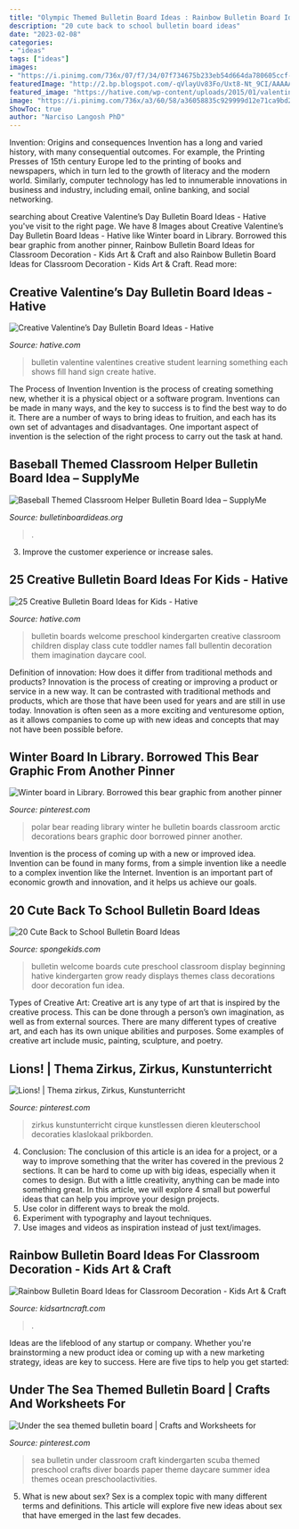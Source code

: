 ```yaml
---
title: "Olympic Themed Bulletin Board Ideas : Rainbow Bulletin Board Ideas For Classroom Decoration"
description: "20 cute back to school bulletin board ideas"
date: "2023-02-08"
categories:
- "ideas"
tags: ["ideas"]
images:
- "https://i.pinimg.com/736x/07/f7/34/07f734675b233eb54d664da780605ccf--daycare-crafts-daycare-ideas.jpg"
featuredImage: "http://2.bp.blogspot.com/-qVlayUv83Fo/Uxt8-Nt_9CI/AAAAAAAABTY/kJXCfn9mB2U/s1600/Diapositiva2.JPG"
featured_image: "https://hative.com/wp-content/uploads/2015/01/valentines-day-bulletin-board/1-valentines-day-bulletin-board.jpg"
image: "https://i.pinimg.com/736x/a3/60/58/a36058835c929999d12e71ca9bd2a804--classroom-displays-library-displays.jpg"
ShowToc: true
author: "Narciso Langosh PhD"
---
```



Invention: Origins and consequences
Invention has a long and varied history, with many consequential outcomes. For example, the Printing Presses of 15th century Europe led to the printing of books and newspapers, which in turn led to the growth of literacy and the modern world. Similarly, computer technology has led to innumerable innovations in business and industry, including email, online banking, and social networking.

	

		
searching about Creative Valentine’s Day Bulletin Board Ideas - Hative you've visit to the right page. We have 8 Images about Creative Valentine’s Day Bulletin Board Ideas - Hative like Winter board in Library. Borrowed this bear graphic from another pinner, Rainbow Bulletin Board Ideas for Classroom Decoration - Kids Art &amp; Craft and also Rainbow Bulletin Board Ideas for Classroom Decoration - Kids Art &amp; Craft. Read more:
		
    
## Creative Valentine’s Day Bulletin Board Ideas - Hative

<img loading=lazy src="https://hative.com/wp-content/uploads/2015/01/valentines-day-bulletin-board/1-valentines-day-bulletin-board.jpg" onerror="this.onerror=null;this.src='https://tse3.mm.bing.net/th?id=OIP.YlFGf5SMCKSY4rBqUu092wHaOR&amp;pid=15.1';" alt="Creative Valentine’s Day Bulletin Board Ideas - Hative">

_Source: hative.com_

>bulletin valentine valentines creative student learning something each shows fill hand sign create hative. 

	

The Process of Invention
Invention is the process of creating something new, whether it is a physical object or a software program. Inventions can be made in many ways, and the key to success is to find the best way to do it. There are a number of ways to bring ideas to fruition, and each has its own set of advantages and disadvantages. One important aspect of invention is the selection of the right process to carry out the task at hand.

    
## Baseball Themed Classroom Helper Bulletin Board Idea – SupplyMe

<img loading=lazy src="https://cdn.shopify.com/s/files/1/1418/0968/products/We-All-Pitch-In_grande.jpg?v=1522781592" onerror="this.onerror=null;this.src='https://tse1.mm.bing.net/th?id=OIP.Tx9suHTyx7XULbZEWB9wMwAAAA&amp;pid=15.1';" alt="Baseball Themed Classroom Helper Bulletin Board Idea – SupplyMe">

_Source: bulletinboardideas.org_

>. 

	

3. Improve the customer experience or increase sales.

    
## 25 Creative Bulletin Board Ideas For Kids - Hative

<img loading=lazy src="https://hative.com/wp-content/uploads/2014/06/bulletin-board-ideas/19-welcome-back-bulletin-boards-for-preschool.jpg" onerror="this.onerror=null;this.src='https://tse3.mm.bing.net/th?id=OIP.zz68qv4OYlO-RZ1LXRrxFAHaFj&amp;pid=15.1';" alt="25 Creative Bulletin Board Ideas for Kids - Hative">

_Source: hative.com_

>bulletin boards welcome preschool kindergarten creative classroom children display class cute toddler names fall bullentin decoration them imagination daycare cool. 

	

Definition of innovation: How does it differ from traditional methods and products?
Innovation is the process of creating or improving a product or service in a new way. It can be contrasted with traditional methods and products, which are those that have been used for years and are still in use today. Innovation is often seen as a more exciting and venturesome option, as it allows companies to come up with new ideas and concepts that may not have been possible before.

    
## Winter Board In Library. Borrowed This Bear Graphic From Another Pinner

<img loading=lazy src="https://i.pinimg.com/736x/a3/60/58/a36058835c929999d12e71ca9bd2a804--classroom-displays-library-displays.jpg" onerror="this.onerror=null;this.src='https://tse2.mm.bing.net/th?id=OIP.s_F6wMvmdWQcSfyekGZXMwHaFj&amp;pid=15.1';" alt="Winter board in Library. Borrowed this bear graphic from another pinner">

_Source: pinterest.com_

>polar bear reading library winter he bulletin boards classroom arctic decorations bears graphic door borrowed pinner another. 

	

Invention is the process of coming up with a new or improved idea. Invention can be found in many forms, from a simple invention like a needle to a complex invention like the Internet. Invention is an important part of economic growth and innovation, and it helps us achieve our goals.

    
## 20 Cute Back To School Bulletin Board Ideas

<img loading=lazy src="http://spongekids.com/wp-content/uploads/2014/06/back-to-school-ideas/17-ready-to-grow-bulletin-board.jpg" onerror="this.onerror=null;this.src='https://tse4.mm.bing.net/th?id=OIP.kBHFRA_yWuk0BPAWiqQrBAHaEr&amp;pid=15.1';" alt="20 Cute Back to School Bulletin Board Ideas">

_Source: spongekids.com_

>bulletin welcome boards cute preschool classroom display beginning hative kindergarten grow ready displays themes class decorations door decoration fun idea. 

	

Types of Creative Art:
Creative art is any type of art that is inspired by the creative process. This can be done through a person’s own imagination, as well as from external sources. There are many different types of creative art, and each has its own unique abilities and purposes. Some examples of creative art include music, painting, sculpture, and poetry.

    
## Lions! | Thema Zirkus, Zirkus, Kunstunterricht

<img loading=lazy src="http://2.bp.blogspot.com/-qVlayUv83Fo/Uxt8-Nt_9CI/AAAAAAAABTY/kJXCfn9mB2U/s1600/Diapositiva2.JPG" onerror="this.onerror=null;this.src='https://tse3.mm.bing.net/th?id=OIP.ptF1oGop2svX70pvVA1ZRQHaG_&amp;pid=15.1';" alt="Lions! | Thema zirkus, Zirkus, Kunstunterricht">

_Source: pinterest.com_

>zirkus kunstunterricht cirque kunstlessen dieren kleuterschool decoraties klaslokaal prikborden. 

	

4. Conclusion: The conclusion of this article is an idea for a project, or a way to improve something that the writer has covered in the previous 2 sections.
It can be hard to come up with big ideas, especially when it comes to design. But with a little creativity, anything can be made into something great. In this article, we will explore 4 small but powerful ideas that can help you improve your design projects.
1. Use color in different ways to break the mold.
2. Experiment with typography and layout techniques.
3. Use images and videos as inspiration instead of just text/images.

    
## Rainbow Bulletin Board Ideas For Classroom Decoration - Kids Art &amp; Craft

<img loading=lazy src="https://www.kidsartncraft.com/wp-content/uploads/2020/10/innovative-Rainbow-Bulletin-Boards-for-a-Colorful-Classroom-768x426.jpg" onerror="this.onerror=null;this.src='https://tse3.mm.bing.net/th?id=OIP.x741xjWdYF-PIxNO-gDUlQHaEG&amp;pid=15.1';" alt="Rainbow Bulletin Board Ideas for Classroom Decoration - Kids Art &amp; Craft">

_Source: kidsartncraft.com_

>. 

	

Ideas are the lifeblood of any startup or company. Whether you're brainstorming a new product idea or coming up with a new marketing strategy, ideas are key to success. Here are five tips to help you get started: 

    
## Under The Sea Themed Bulletin Board | Crafts And Worksheets For

<img loading=lazy src="https://i.pinimg.com/736x/07/f7/34/07f734675b233eb54d664da780605ccf--daycare-crafts-daycare-ideas.jpg" onerror="this.onerror=null;this.src='https://tse1.mm.bing.net/th?id=OIP.uLn61nx7PAZXrmpHVJEjBQHaJ3&amp;pid=15.1';" alt="Under the sea themed bulletin board | Crafts and Worksheets for">

_Source: pinterest.com_

>sea bulletin under classroom craft kindergarten scuba themed preschool crafts diver boards paper theme daycare summer idea themes ocean preschoolactivities. 

	

5. What is new about sex?
Sex is a complex topic with many different terms and definitions. This article will explore five new ideas about sex that have emerged in the last few decades.

